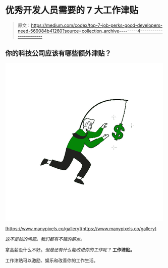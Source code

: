 # 优秀开发人员需要的 7 大工作津贴

> 原文：<https://medium.com/codex/top-7-job-perks-good-developers-need-569084b41260?source=collection_archive---------4----------------------->

## 你的科技公司应该有哪些额外津贴？

![](img/392604d93b37c8172a68fb71b01c59ca.png)

[https://www.manypixels.co/gallery](https://www.manypixels.co/gallery)

*这不是钱的问题。我们都有不错的薪水。*

拿高薪没什么不好。*但是还有什么能改进你的工作呢？* **工作津贴。**

工作津贴可以激励、娱乐和改善你的工作生活。